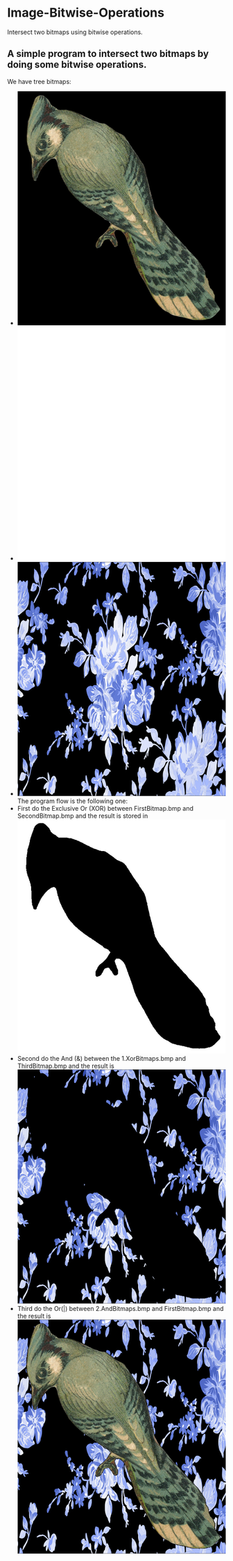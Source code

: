 # Image-Bitwise-Operations
Intersect two bitmaps using bitwise operations.

## A simple program to intersect two bitmaps by doing some bitwise operations.
We have tree bitmaps:
- ![FirstBitmap.bmp](https://raw.githubusercontent.com/MateiEduardPetrisor/Image-Bitwise-Operations/master/Image%20Bitwise%20Operations/FirstBitmap.bmp "FirstBitmap.bmp")
- ![SecondBitmap.bmp](https://raw.githubusercontent.com/MateiEduardPetrisor/Image-Bitwise-Operations/master/Image%20Bitwise%20Operations/SecondBitmap.bmp)
- ![ThirdBitmap.bmp](https://raw.githubusercontent.com/MateiEduardPetrisor/Image-Bitwise-Operations/master/Image%20Bitwise%20Operations/ThirdBitmap.bmp)
The program flow is the following one:
- First do the Exclusive Or (XOR) between FirstBitmap.bmp and SecondBitmap.bmp and the result is stored in ![1.XorBitmaps.bmp](https://raw.githubusercontent.com/MateiEduardPetrisor/Image-Bitwise-Operations/master/Image%20Bitwise%20Operations/1.XorBitmaps.bmp)
- Second do the And (&) between the 1.XorBitmaps.bmp and ThirdBitmap.bmp and the result is ![2.AndBitmaps.bmp](https://raw.githubusercontent.com/MateiEduardPetrisor/Image-Bitwise-Operations/master/Image%20Bitwise%20Operations/2.AndBitmaps.bmp)
- Third do the Or(|) between 2.AndBitmaps.bmp and FirstBitmap.bmp and the result is ![3.OrBitmaps.bmp](https://raw.githubusercontent.com/MateiEduardPetrisor/Image-Bitwise-Operations/master/Image%20Bitwise%20Operations/3.OrBitmaps.bmp)
